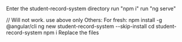 Enter the student-record-system directory
run "npm i"
run "ng serve"

// Will not work. use above only
Others: For fresh:
npm install -g @angular/cli
ng new student-record-system --skip-install
cd student-record-system
npm i
Replace the files
